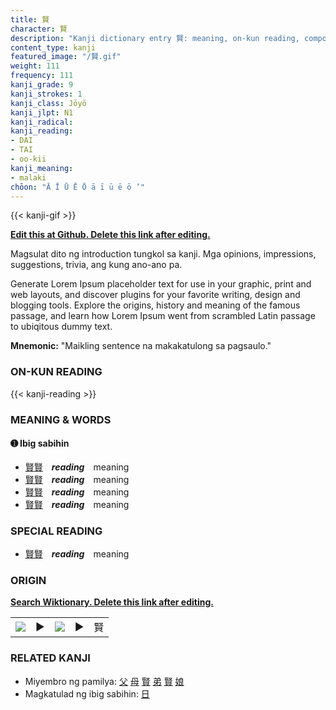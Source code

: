 ```yaml
---
title: 賢
character: 賢
description: "Kanji dictionary entry 賢: meaning, on-kun reading, compounds, origin, related kanji"
content_type: kanji
featured_image: "/賢.gif"
weight: 111
frequency: 111
kanji_grade: 9
kanji_strokes: 1
kanji_class: Jōyō
kanji_jlpt: N1
kanji_radical: 
kanji_reading: 
- DAI
- TAI
- oo-kii
kanji_meaning:
- malaki
chōon: "Ā Ī Ū Ē Ō ā ī ū ē ō ’"
---
```

[//]: # (Don't edit the line below. Kanji animated GIF code is automatically generated.)
{{< kanji-gif >}}

[//]: # (Edit below this line.)

**[Edit this at Github. Delete this link after editing.](https://github.com/tim0g/tim/tree/main/content/kanji/賢/index.md)**

Magsulat dito ng introduction tungkol sa kanji. Mga opinions, impressions, suggestions, trivia, ang kung ano-ano pa.

Generate Lorem Ipsum placeholder text for use in your graphic, print and web layouts, and discover plugins for your favorite writing, design and blogging tools. Explore the origins, history and meaning of the famous passage, and learn how Lorem Ipsum went from scrambled Latin passage to ubiqitous dummy text.
 
**Mnemonic:** "Maikling sentence na makakatulong sa pagsaulo."

### ON-KUN READING

[//]: # (Don't edit the line below. ON-KUN READING code is automatically generated.)
{{< kanji-reading >}}

### MEANING & WORDS

#### ➊ **Ibig sabihin**
  - [賢](../賢)[賢](../賢)　***reading***　meaning
  - [賢](../賢)[賢](../賢)　***reading***　meaning
  - [賢](../賢)[賢](../賢)　***reading***　meaning
  - [賢](../賢)[賢](../賢)　***reading***　meaning

### SPECIAL READING
  - [賢](../賢)[賢](../賢)　***reading***　meaning

### ORIGIN

**[Search Wiktionary. Delete this link after editing.](https://wiktionary.org/wiki/賢)**
<table class="kanji-table"><tr><td>
<img src="60px-賢-bronze.svg.png">
</td><td>▶</td><td>
<img src="60px-賢-oracle.svg.png">
</td><td>▶</td>
<td class="kanji-origin">賢</td>
</tr></table>

### RELATED KANJI
- Miyembro ng pamilya: [父](../父) [母](../母) [賢](../賢) [弟](../弟) [賢](../賢) [娘](../娘)
- Magkatulad ng ibig sabihin: [日](../日)
